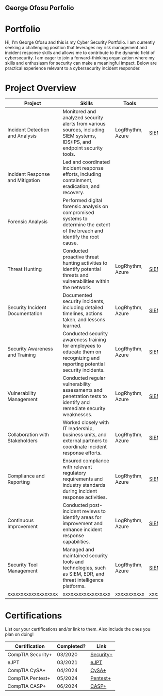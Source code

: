 ## George Ofosu Porfolio

# Portfolio

Hi, I'm George Ofosu and this is my Cyber Security Portfolio. I am currently seeking a challenging position that leverages my risk management and incident response skills and allows me to contribute to the dynamic field of cybersecurity. I am eager to join a forward-thinking organization where my skills and enthusiasm for security can make a meaningful impact. Below are practical experience relevant to a cybersecurity incident responder.


# Project Overview 
|     Project     |                 Skills                |     Tools       |      Link       |
| --------------- | ------------------------------------- | --------------- | --------------- |
| Incident Detection and Analysis | Monitored and analyzed security alerts from various sources, including SIEM systems, IDS/IPS, and endpoint security tools.  | LogRhythm, Azure|  <a href="[https://google.com]https://github.com/iMentorYT/SIEM/tree/main">SIEM</a>   |
| Incident Response and Mitigation |Led and coordinated incident response efforts, including containment, eradication, and recovery. |                 |                 |
| Forensic Analysis                | Performed digital forensic analysis on compromised systems to determine the extent of the breach and identify the root cause.  |                 |                 |
| Threat Hunting | Conducted proactive threat hunting activities to identify potential threats and vulnerabilities within the network.  | LogRhythm, Azure|  <a href="[https://google.com]https://github.com/iMentorYT/SIEM/tree/main">SIEM</a>   |
| Security Incident Documentation | Documented security incidents, including detailed timelines, actions taken, and lessons learned.  | LogRhythm, Azure|  <a href="[https://google.com]https://github.com/iMentorYT/SIEM/tree/main">SIEM</a>   |
| Security Awareness and Training | Conducted security awareness training for employees to educate them on recognizing and reporting potential security incidents.  | LogRhythm, Azure|  <a href="[https://google.com]https://github.com/iMentorYT/SIEM/tree/main">SIEM</a>   |
| Vulnerability Management | Conducted regular vulnerability assessments and penetration tests to identify and remediate security weaknesses. | LogRhythm, Azure|  <a href="[https://google.com]https://github.com/iMentorYT/SIEM/tree/main">SIEM</a>   |
| Collaboration with Stakeholders | Worked closely with IT leadership, business units, and external partners to coordinate incident response efforts.  | LogRhythm, Azure|  <a href="[https://google.com]https://github.com/iMentorYT/SIEM/tree/main">SIEM</a>   |
| Compliance and Reporting | Ensured compliance with relevant regulatory requirements and industry standards during incident response activities.  | LogRhythm, Azure|  <a href="[https://google.com]https://github.com/iMentorYT/SIEM/tree/main">SIEM</a>   |
| Continuous Improvement |Conducted post-incident reviews to identify areas for improvement and enhance incident response capabilities. | LogRhythm, Azure|  <a href="[https://google.com]https://github.com/iMentorYT/SIEM/tree/main">SIEM</a>   |
| Security Tool Management | Managed and maintained security tools and technologies, such as SIEM, EDR, and threat intelligence platforms.  | LogRhythm, Azure|  <a href="[https://google.com]https://github.com/iMentorYT/SIEM/tree/main">SIEM</a>   |
| xxxxxxxxxxxxxxxxxxx | xxxxxxxxxxxxxxxxxx  | xxxxxxxxxxx| xxxxxxxxxxxxxxxxxxxxxxxxxxx   |




# Certifications 
List our your certifications and/or link to them. Also include the ones you plan on doing!

|     Certification     |               Completed?               |     Link       |
| --------------------  | -------------------------------------- | ---------------| 
| CompTIA Security+     |                03/2020                |      [Security+](https://www.credly.com/badges/5e8c888a-3357-45df-80e0-e38619a4d3e0?source=linked_in_profile)      | 
| eJPT                  |                03/2021                |      [eJPT](https://elearnsecurity.com/verify-certificate/)        | 
| CompTIA CySA+     |                   04/2024                |      [CySA+](https://www.credly.com/badges/b019695c-75b4-4e84-b3a6-1f50f1a5265e)        | 
| CompTIA Pentest+     |                05/2024                |     [Pentest+](https://www.credly.com/earner/earned/badge/8d3c795d-156a-4627-b08a-df4791a9d74b)        | 
| CompTIA CASP+     |                   06/2024                |     [CASP+](https://www.credly.com/badges/ef81530f-51ce-4da7-833a-4d3308664bc0/public_url)        | 

